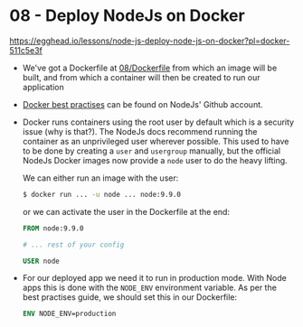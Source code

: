 # 08 - Deploy NodeJs on Docker

https://egghead.io/lessons/node-js-deploy-node-js-on-docker?pl=docker-511c5e3f

- We've got a Dockerfile at [08/Dockerfile](./08/Dockerfile) from which an image
    will be built, and from which a container will then be created to run our
    application
- [Docker best practises](https://github.com/nodejs/docker-node/blob/master/docs/BestPractices.md)
    can be found on NodeJs' Github account.
- Docker runs containers using the root user by default which is a security
    issue (why is that?). The NodeJs docs recommend running the container as an
    unprivileged user wherever possible. This used to have to be done by
    creating a `user` and `usergroup` manually, but the official NodeJs Docker
    images now provide a `node` user to do the heavy lifting.

    We can either run an image with the user:

    ```bash
    $ docker run ... -u node ... node:9.9.0
    ```

    or we can activate the user in the Dockerfile at the end:

    ```dockerfile
    FROM node:9.9.0

    # ... rest of your config

    USER node
    ```
- For our deployed app we need it to run in production mode. With Node apps this
    is done with the `NODE_ENV` environment variable. As per the best practises
    guide, we should set this in our Dockerfile:

    ```dockerfile
    ENV NODE_ENV=production
    ```

